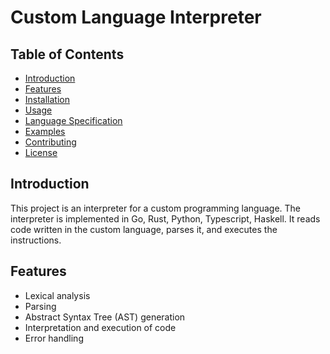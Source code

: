 # Custom Language Interpreter

## Table of Contents
- [Introduction](#introduction)
- [Features](#features)
- [Installation](#installation)
- [Usage](#usage)
- [Language Specification](#language-specification)
- [Examples](#examples)
- [Contributing](#contributing)
- [License](#license)

## Introduction
This project is an interpreter for a custom programming language. The interpreter is implemented in Go, Rust, Python, Typescript, Haskell. It reads code written in the custom language, parses it, and executes the instructions.

## Features
- Lexical analysis
- Parsing
- Abstract Syntax Tree (AST) generation
- Interpretation and execution of code
- Error handling